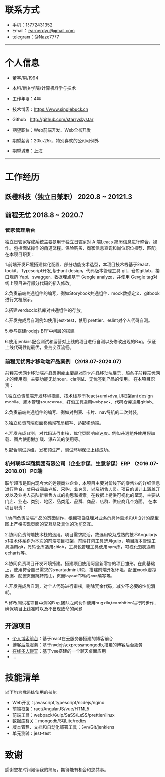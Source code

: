 # 联系方式

- 手机：13772431352
- Email：learnerdyu@gmail.com
- telegram：@Naze7777

---

# 个人信息

 - 董宇/男/1994 
 - 本科/新乡学院/计算机科学与技术 
 - 工作年限：4年
 - 技术博客：https://www.singlebuck.cn
 - Github：http://github.com/starryskystar

 - 期望职位：Web前端开发、Web全栈开发
 - 期望薪资：20k~25k，特别喜欢的公司可例外
 - 期望城市：上海

---

# 工作经历

## 跃橙科技（独立日兼职）  2020.8 ~ 20121.3
## 前程无忧              2018.8 ~ 2020.7

### 管家管理后台

独立日管家客成系统主要是用于独立日管家对 A 端Leads 简历信息进行整合，操作。包括面试操作的甬道流程。保险购买，商家信息查询和岗位职位推荐、匹配。
在本项目职责：

1.前端开发环境搭建优化配置、部分功能技术选型，本项目技术栈基于React、tookit、Typescript开发,基于ant design，代码版本管理工具 git，仓库gitlab，接口规范 Yapi、swagger、数据埋点基于     Geogle analyze，并使用 Geogle tag对线上项目进行部分代码的插入修改。

2.负责前端共通组件的编写，例如Storybook共通组件、mock数据定义、gitbook 进行文档展示。

3.搭建verdaccio私库对共通组件的存放。                                                                

4.开发完成后自测例如使用 jest-test，使用 prettier、eslint对个人代码自测。

5.参与搭建nodejs BFF中间层的搭建

6.使用jenkins配合测试和运营对上线的项目进行自测以及修改出现的Bug，保证上线代码性能最优，业务交互流畅。


### 前程无忧网才移动端产品案例	（2018.07-2020.07） 

前程无忧网才移动端产品案例库主要是对网才产品移动端展示，服务于前程无忧网才的使用商，主要功能无忧hour、cia测试、无忧签到产品的使用。
在本项目职责：

1.独立负责前端开发环境搭建、技术栈基于React+umi+dva,UI框架ant design mobile，版本管理sourcetree，打包工具选用webpack，代码仓库选用gitlab。

2.负责前端共通组件的编写、例如对列表、卡片、nav导航的二次封装。

3.独立负责前端页面移动端布局编写、适配移动端。                                                                        	

4.开发完成自测，对代码进行审核，优化页面响应速度。例如共通组件使用预加载、图片使用懒加载、瀑布流的使用等。	

5.配合测试运维，发布预生产，测试环境保证上线成功。

### 杭州联华华商集团有限公司（企业参谋、生意参谋）ERP	（2016.07-2018.01）	PC端

联华超市是国内现今大的连锁商业企业，本项目主要对其线下的零售业的详细信息进行整合，使用者涵盖老板、采购、业务员、以及销售人员。项目的设计上涵盖开发以及业务人员队新零售方式的构思和探索。在数据上提供可视化的呈现，主要从门店、业态、类别、地区、品类组、品牌、商品、店群、供应商几个方面。
在本项目职责：

1.协同负责前端产品的页面制作，根据项目经理对业务的具体需求和UI设计的原型图上严格实现页面的交互以及具体的功能交互。

2.协同负责前端技术栈的选用。项目需求灵活，故选用较为成熟的技术Angularjs x1技术体系作为本次的前端项目框架，前端打包工具选用gulp，项目版本管理工具选用git，代码仓库选用gitlab，工具包管理工具使用npm库，可视化图表选用echarts等。

3.协同负责项目开发环境搭建。搭建项目使用阿里新零售的项目雏形，在此基础上，使用符合自己需求的smartadminUI包，搭建前端开发环境，配置mock虚拟数据、配置页面跳转路由，页面layout布局的css编写等。

4.开发完成后自测，对个人代码进行审核，剔除冗余代码，减少不必要的性能消耗。         

5.修改测试在项目中测的Bug,团队之间协作使用bugzila,teambition进行同步作，确保项目上线准时以及不出现致命的问题

## 开源项目

 - [个人博客前台](https://github.com/starryskystar/buck-blog-react)：基于react在云服务器搭建的博客前台
 - [博客后端服务](http://github.com/yourname/projectname)：基于nodejs\express\mongodb,搭建的博客后台服务
 - [在线多人聊天](https://github.com/starryskystar/campus-interview)：基于vue搭建的一个聊天桌面应用
 - ...


# 技能清单
以下均为我熟练使用的技能

- Web开发：javascript/typescript/nodejs/nginx
- 前端框架：ract/AngularJS/vue/HTML5
- 前端工具：webpack/Gulp/SaSS/LeSS/prettier/linux
- 数据库相关：mongodb/SQLite/redies
- 版本管理、文档和自动化部署工具：Svn/Git/jenkiens
- 单元测试：jest-test

# 致谢
感谢您花时间阅读我的简历，期待能有机会和您共事。
